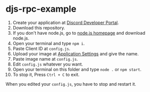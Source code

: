 # djs-rpc-example

1. Create your application at [Discord Developer Portal](https://discord.com/developers/applications).
2. Download this repository.
3. If you don't have node.js, go to [node.js homepage](https://nodejs.org/) and download node.js.
4. Open your terminal and type `npm i`.
5. Paste Client ID at `config.js`.
6. Upload your image at [Application Settings](https://discord.com/developers/applications/<application_id>/rich-presence/assets) and give the name.
7. Paste image name at `config.js`.
8. Edit `config.js` whatever you want.
9. Open your terminal on this folder and type `node .` or `npm start`.
10. To stop it, Press `Ctrl + C` to exit.

When you edited your `config.js`, you have to stop and restart it.
